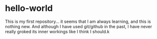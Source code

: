 # hello-world
This is my first repository... it seems that I am always learning, and this is nothing new. And although I have used git/github in the past, I have never really groked its inner workings like I think I should.k

